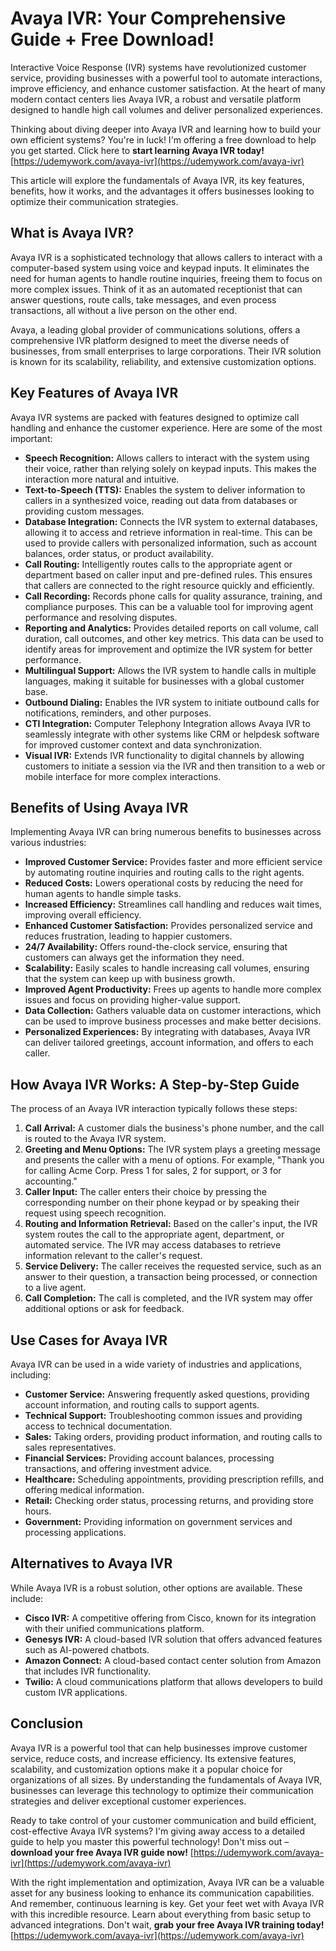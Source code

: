 # Avaya IVR: Your Comprehensive Guide + Free Download!

Interactive Voice Response (IVR) systems have revolutionized customer service, providing businesses with a powerful tool to automate interactions, improve efficiency, and enhance customer satisfaction. At the heart of many modern contact centers lies Avaya IVR, a robust and versatile platform designed to handle high call volumes and deliver personalized experiences.

Thinking about diving deeper into Avaya IVR and learning how to build your own efficient systems? You're in luck! I'm offering a free download to help you get started. Click here to **start learning Avaya IVR today!** [https://udemywork.com/avaya-ivr](https://udemywork.com/avaya-ivr)

This article will explore the fundamentals of Avaya IVR, its key features, benefits, how it works, and the advantages it offers businesses looking to optimize their communication strategies.

## What is Avaya IVR?

Avaya IVR is a sophisticated technology that allows callers to interact with a computer-based system using voice and keypad inputs.  It eliminates the need for human agents to handle routine inquiries, freeing them to focus on more complex issues.  Think of it as an automated receptionist that can answer questions, route calls, take messages, and even process transactions, all without a live person on the other end.

Avaya, a leading global provider of communications solutions, offers a comprehensive IVR platform designed to meet the diverse needs of businesses, from small enterprises to large corporations. Their IVR solution is known for its scalability, reliability, and extensive customization options.

## Key Features of Avaya IVR

Avaya IVR systems are packed with features designed to optimize call handling and enhance the customer experience.  Here are some of the most important:

*   **Speech Recognition:**  Allows callers to interact with the system using their voice, rather than relying solely on keypad inputs. This makes the interaction more natural and intuitive.
*   **Text-to-Speech (TTS):**  Enables the system to deliver information to callers in a synthesized voice, reading out data from databases or providing custom messages.
*   **Database Integration:**  Connects the IVR system to external databases, allowing it to access and retrieve information in real-time. This can be used to provide callers with personalized information, such as account balances, order status, or product availability.
*   **Call Routing:**  Intelligently routes calls to the appropriate agent or department based on caller input and pre-defined rules. This ensures that callers are connected to the right resource quickly and efficiently.
*   **Call Recording:**  Records phone calls for quality assurance, training, and compliance purposes.  This can be a valuable tool for improving agent performance and resolving disputes.
*   **Reporting and Analytics:**  Provides detailed reports on call volume, call duration, call outcomes, and other key metrics.  This data can be used to identify areas for improvement and optimize the IVR system for better performance.
*   **Multilingual Support:**  Allows the IVR system to handle calls in multiple languages, making it suitable for businesses with a global customer base.
*   **Outbound Dialing:**  Enables the IVR system to initiate outbound calls for notifications, reminders, and other purposes.
*   **CTI Integration:** Computer Telephony Integration allows Avaya IVR to seamlessly integrate with other systems like CRM or helpdesk software for improved customer context and data synchronization.
*   **Visual IVR:** Extends IVR functionality to digital channels by allowing customers to initiate a session via the IVR and then transition to a web or mobile interface for more complex interactions.

## Benefits of Using Avaya IVR

Implementing Avaya IVR can bring numerous benefits to businesses across various industries:

*   **Improved Customer Service:**  Provides faster and more efficient service by automating routine inquiries and routing calls to the right agents.
*   **Reduced Costs:**  Lowers operational costs by reducing the need for human agents to handle simple tasks.
*   **Increased Efficiency:**  Streamlines call handling and reduces wait times, improving overall efficiency.
*   **Enhanced Customer Satisfaction:**  Provides personalized service and reduces frustration, leading to happier customers.
*   **24/7 Availability:**  Offers round-the-clock service, ensuring that customers can always get the information they need.
*   **Scalability:**  Easily scales to handle increasing call volumes, ensuring that the system can keep up with business growth.
*   **Improved Agent Productivity:** Frees up agents to handle more complex issues and focus on providing higher-value support.
*   **Data Collection:** Gathers valuable data on customer interactions, which can be used to improve business processes and make better decisions.
*   **Personalized Experiences:** By integrating with databases, Avaya IVR can deliver tailored greetings, account information, and offers to each caller.

## How Avaya IVR Works: A Step-by-Step Guide

The process of an Avaya IVR interaction typically follows these steps:

1.  **Call Arrival:** A customer dials the business's phone number, and the call is routed to the Avaya IVR system.
2.  **Greeting and Menu Options:** The IVR system plays a greeting message and presents the caller with a menu of options.  For example, "Thank you for calling Acme Corp. Press 1 for sales, 2 for support, or 3 for accounting."
3.  **Caller Input:** The caller enters their choice by pressing the corresponding number on their phone keypad or by speaking their request using speech recognition.
4.  **Routing and Information Retrieval:** Based on the caller's input, the IVR system routes the call to the appropriate agent, department, or automated service. The IVR may access databases to retrieve information relevant to the caller's request.
5.  **Service Delivery:** The caller receives the requested service, such as an answer to their question, a transaction being processed, or connection to a live agent.
6.  **Call Completion:** The call is completed, and the IVR system may offer additional options or ask for feedback.

## Use Cases for Avaya IVR

Avaya IVR can be used in a wide variety of industries and applications, including:

*   **Customer Service:** Answering frequently asked questions, providing account information, and routing calls to support agents.
*   **Technical Support:** Troubleshooting common issues and providing access to technical documentation.
*   **Sales:** Taking orders, providing product information, and routing calls to sales representatives.
*   **Financial Services:** Providing account balances, processing transactions, and offering investment advice.
*   **Healthcare:** Scheduling appointments, providing prescription refills, and offering medical information.
*   **Retail:** Checking order status, processing returns, and providing store hours.
*   **Government:** Providing information on government services and processing applications.

## Alternatives to Avaya IVR

While Avaya IVR is a robust solution, other options are available. These include:

*   **Cisco IVR:** A competitive offering from Cisco, known for its integration with their unified communications platform.
*   **Genesys IVR:** A cloud-based IVR solution that offers advanced features such as AI-powered chatbots.
*   **Amazon Connect:** A cloud-based contact center solution from Amazon that includes IVR functionality.
*   **Twilio:** A cloud communications platform that allows developers to build custom IVR applications.

## Conclusion

Avaya IVR is a powerful tool that can help businesses improve customer service, reduce costs, and increase efficiency. Its extensive features, scalability, and customization options make it a popular choice for organizations of all sizes. By understanding the fundamentals of Avaya IVR, businesses can leverage this technology to optimize their communication strategies and deliver exceptional customer experiences.

Ready to take control of your customer communication and build efficient, cost-effective Avaya IVR systems? I'm giving away access to a detailed guide to help you master this powerful technology! Don't miss out – **download your free Avaya IVR guide now!** [https://udemywork.com/avaya-ivr](https://udemywork.com/avaya-ivr)

With the right implementation and optimization, Avaya IVR can be a valuable asset for any business looking to enhance its communication capabilities. And remember, continuous learning is key. Get your feet wet with Avaya IVR with this incredible resource. Learn about everything from basic setup to advanced integrations. Don't wait, **grab your free Avaya IVR training today!** [https://udemywork.com/avaya-ivr](https://udemywork.com/avaya-ivr)

